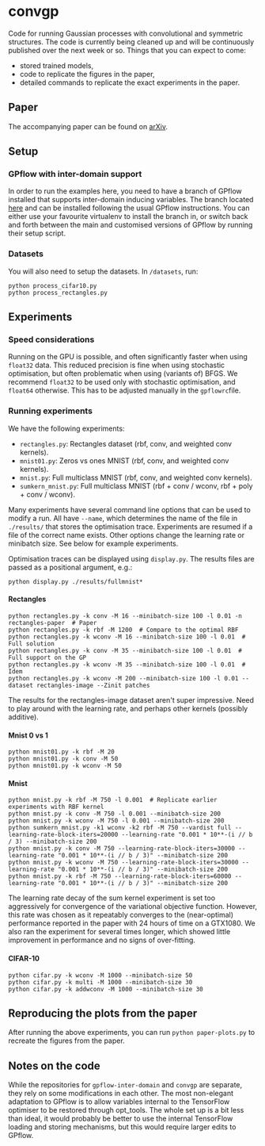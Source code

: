# convgp
Code for running Gaussian processes with convolutional and symmetric structures. The code is currently being cleaned up
and will be continuously published over the next week or so. Things that you can expect to come:
- stored trained models,
- code to replicate the figures in the paper,
- detailed commands to replicate the exact experiments in the paper.

## Paper
The accompanying paper can be found on [arXiv](https://arxiv.org/to_be_published).

## Setup
### GPflow with inter-domain support
In order to run the examples here, you need to have a branch of GPflow installed that supports inter-domain inducing
variables. The branch located [here](https://github.com/markvdw/GPflow-inter-domain) and can be installed following the
usual GPflow instructions. You can either use your favourite virtualenv to install the branch in, or switch back and
forth between the main and customised versions of GPflow by running their setup script. 

### Datasets
You will also need to setup the datasets. In `/datasets`, run:
 ```
 python process_cifar10.py
 python process_rectangles.py
 ```

## Experiments
### Speed considerations
Running on the GPU is possible, and often significantly faster when using `float32` data. This reduced precision is fine
when using stochastic optimisation, but often problematic when using (variants of) BFGS. We recommend `float32` to be
used only with stochastic optimisation, and `float64` otherwise. This has to be adjusted manually in the `gpflowrc`file.

### Running experiments
We have the following experiments:
 - `rectangles.py`: Rectangles dataset (rbf, conv, and weighted conv kernels).
 - `mnist01.py`: Zeros vs ones MNIST (rbf, conv, and weighted conv kernels).
 - `mnist.py`: Full multiclass MNIST (rbf, conv, and weighted conv kernels).
 - `sumkern_mnist.py`: Full multiclass MNIST (rbf + conv / wconv, rbf + poly + conv / wconv).
 
Many experiments have several command line options that can be used to modify a run. All have `--name`, which determines
the name of the file in `./results/` that stores the optimisation trace. Experiments are resumed if a file of the
correct name exists. Other options change the learning rate or minibatch size. See below for example experiments.

Optimisation traces can be displayed using `display.py`. The results files are passed as a positional argument, e.g.:
```
python display.py ./results/fullmnist*
```

#### Rectangles
```
python rectangles.py -k conv -M 16 --minibatch-size 100 -l 0.01 -n rectangles-paper  # Paper
python rectangles.py -k rbf -M 1200  # Compare to the optimal RBF
python rectangles.py -k wconv -M 16 --minibatch-size 100 -l 0.01  # Full solution
python rectangles.py -k conv -M 35 --minibatch-size 100 -l 0.01  # Full support on the GP
python rectangles.py -k wconv -M 35 --minibatch-size 100 -l 0.01  # Idem
python rectangles.py -k wconv -M 200 --minibatch-size 100 -l 0.01 --dataset rectangles-image --Zinit patches
```
The results for the rectangles-image dataset aren't super impressive. Need to play around with the learning rate, and
perhaps other kernels (possibly additive).

#### Mnist 0 vs 1
```
python mnist01.py -k rbf -M 20
python mnist01.py -k conv -M 50
python mnist01.py -k wconv -M 50
```

#### Mnist
```
python mnist.py -k rbf -M 750 -l 0.001  # Replicate earlier experiments with RBF kernel
python mnist.py -k conv -M 750 -l 0.001 --minibatch-size 200
python mnist.py -k wconv -M 750 -l 0.001 --minibatch-size 200
python sumkern_mnist.py -k1 wconv -k2 rbf -M 750 --vardist full --learning-rate-block-iters=20000 --learning-rate "0.001 * 10**-(i // b / 3) --minibatch-size 200
python mnist.py -k conv -M 750 --learning-rate-block-iters=30000 --learning-rate "0.001 * 10**-(i // b / 3)" --minibatch-size 200
python mnist.py -k wconv -M 750 --learning-rate-block-iters=30000 --learning-rate "0.001 * 10**-(i // b / 3)" --minibatch-size 200
python mnist.py -k rbf -M 750 --learning-rate-block-iters=60000 --learning-rate "0.001 * 10**-(i // b / 3)" --minibatch-size 200
```
The learning rate decay of the sum kernel experiment is set too aggressively for convergence of the variational
objective function. However, this rate was chosen as it repeatably converges to the (near-optimal) performance reported
in the paper with 24 hours of time on a GTX1080. We also ran the experiment for several times longer, which showed
little improvement in performance and no signs of over-fitting.

#### CIFAR-10
```
python cifar.py -k wconv -M 1000 --minibatch-size 50
python cifar.py -k multi -M 1000 --minibatch-size 30
python cifar.py -k addwconv -M 1000 --minibatch-size 30
```


## Reproducing the plots from the paper
After running the above experiments, you can run `python paper-plots.py` to recreate the figures from the paper.

## Notes on the code
While the repositories for `gpflow-inter-domain` and `convgp` are separate, they rely on some modifications in each
other. The most non-elegant adaptation to GPflow is to allow variables internal to the TensorFlow optimiser to be
restored through opt_tools. The whole set up is a bit less than ideal, it would probably be better to use the internal
TensorFlow loading and storing mechanisms, but this would require larger edits to GPflow.

